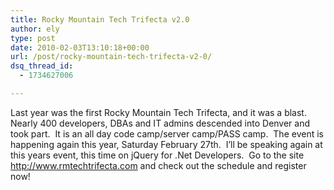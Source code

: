 ```yaml
---
title: Rocky Mountain Tech Trifecta v2.0
author: ely
type: post
date: 2010-02-03T13:10:18+00:00
url: /post/rocky-mountain-tech-trifecta-v2-0/
dsq_thread_id:
  - 1734627006

---
```

Last year was the first Rocky Mountain Tech Trifecta, and it was a blast.&#160; Nearly 400 developers, DBAs and IT admins descended into Denver and took part.&#160; It is an all day code camp/server camp/PASS camp.&#160; The event is happening again this year, Saturday February 27th.&#160; I’ll be speaking again at this years event, this time on jQuery for .Net Developers.&#160; Go to the site <http://www.rmtechtrifecta.com> and check out the schedule and register now!